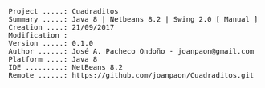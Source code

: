 <pre>

Project .....: Cuadraditos
Summary .....: Java 8 | Netbeans 8.2 | Swing 2.0 [ Manual ] #01
Creation ....: 21/09/2017
Modification : 
Version .....: 0.1.0
Author ......: José A. Pacheco Ondoño - joanpaon@gmail.com
Platform ....: Java 8
IDE .........: NetBeans 8.2
Remote ......: https://github.com/joanpaon/Cuadraditos.git

</pre>
